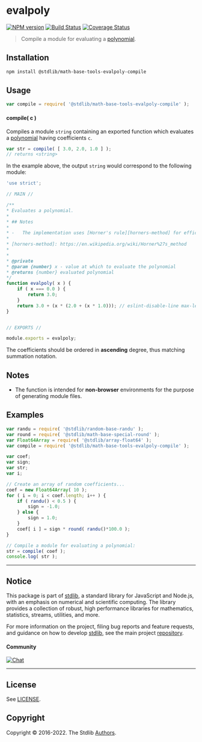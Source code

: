 <!--

@license Apache-2.0

Copyright (c) 2018 The Stdlib Authors.

Licensed under the Apache License, Version 2.0 (the "License");
you may not use this file except in compliance with the License.
You may obtain a copy of the License at

   http://www.apache.org/licenses/LICENSE-2.0

Unless required by applicable law or agreed to in writing, software
distributed under the License is distributed on an "AS IS" BASIS,
WITHOUT WARRANTIES OR CONDITIONS OF ANY KIND, either express or implied.
See the License for the specific language governing permissions and
limitations under the License.

-->

# evalpoly

[![NPM version][npm-image]][npm-url] [![Build Status][test-image]][test-url] [![Coverage Status][coverage-image]][coverage-url] <!-- [![dependencies][dependencies-image]][dependencies-url] -->

> Compile a module for evaluating a [polynomial][@stdlib/math/base/tools/evalpoly].

<section class="intro">

</section>

<!-- /.intro -->

<section class="installation">

## Installation

```bash
npm install @stdlib/math-base-tools-evalpoly-compile
```

</section>

<section class="usage">

## Usage

```javascript
var compile = require( '@stdlib/math-base-tools-evalpoly-compile' );
```

#### compile( c )

Compiles a module `string` containing an exported function which evaluates a [polynomial][@stdlib/math/base/tools/evalpoly] having coefficients `c`.

```javascript
var str = compile( [ 3.0, 2.0, 1.0 ] );
// returns <string>
```

In the example above, the output `string` would correspond to the following module:

```javascript
'use strict';

// MAIN //

/**
* Evaluates a polynomial.
*
* ## Notes
*
* -   The implementation uses [Horner's rule][horners-method] for efficient computation.
*
* [horners-method]: https://en.wikipedia.org/wiki/Horner%27s_method
*
*
* @private
* @param {number} x - value at which to evaluate the polynomial
* @returns {number} evaluated polynomial
*/
function evalpoly( x ) {
    if ( x === 0.0 ) {
        return 3.0;
    }
    return 3.0 + (x * (2.0 + (x * 1.0))); // eslint-disable-line max-len
}


// EXPORTS //

module.exports = evalpoly;
```

The coefficients should be ordered in **ascending** degree, thus matching summation notation.

</section>

<!-- /.usage -->

<section class="notes">

## Notes

-   The function is intended for **non-browser** environments for the purpose of generating module files.

</section>

<!-- /.notes -->

<section class="examples">

## Examples

<!-- eslint no-undef: "error" -->

```javascript
var randu = require( '@stdlib/random-base-randu' );
var round = require( '@stdlib/math-base-special-round' );
var Float64Array = require( '@stdlib/array-float64' );
var compile = require( '@stdlib/math-base-tools-evalpoly-compile' );

var coef;
var sign;
var str;
var i;

// Create an array of random coefficients...
coef = new Float64Array( 10 );
for ( i = 0; i < coef.length; i++ ) {
    if ( randu() < 0.5 ) {
        sign = -1.0;
    } else {
        sign = 1.0;
    }
    coef[ i ] = sign * round( randu()*100.0 );
}

// Compile a module for evaluating a polynomial:
str = compile( coef );
console.log( str );
```

</section>

<!-- /.examples -->

<!-- Section for related `stdlib` packages. Do not manually edit this section, as it is automatically populated. -->

<section class="related">

</section>

<!-- /.related -->

<!-- Section for all links. Make sure to keep an empty line after the `section` element and another before the `/section` close. -->


<section class="main-repo" >

* * *

## Notice

This package is part of [stdlib][stdlib], a standard library for JavaScript and Node.js, with an emphasis on numerical and scientific computing. The library provides a collection of robust, high performance libraries for mathematics, statistics, streams, utilities, and more.

For more information on the project, filing bug reports and feature requests, and guidance on how to develop [stdlib][stdlib], see the main project [repository][stdlib].

#### Community

[![Chat][chat-image]][chat-url]

---

## License

See [LICENSE][stdlib-license].


## Copyright

Copyright &copy; 2016-2022. The Stdlib [Authors][stdlib-authors].

</section>

<!-- /.stdlib -->

<!-- Section for all links. Make sure to keep an empty line after the `section` element and another before the `/section` close. -->

<section class="links">

[npm-image]: http://img.shields.io/npm/v/@stdlib/math-base-tools-evalpoly-compile.svg
[npm-url]: https://npmjs.org/package/@stdlib/math-base-tools-evalpoly-compile

[test-image]: https://github.com/stdlib-js/math-base-tools-evalpoly-compile/actions/workflows/test.yml/badge.svg?branch=main
[test-url]: https://github.com/stdlib-js/math-base-tools-evalpoly-compile/actions/workflows/test.yml?query=branch:main

[coverage-image]: https://img.shields.io/codecov/c/github/stdlib-js/math-base-tools-evalpoly-compile/main.svg
[coverage-url]: https://codecov.io/github/stdlib-js/math-base-tools-evalpoly-compile?branch=main

<!--

[dependencies-image]: https://img.shields.io/david/stdlib-js/math-base-tools-evalpoly-compile.svg
[dependencies-url]: https://david-dm.org/stdlib-js/math-base-tools-evalpoly-compile/main

-->

[chat-image]: https://img.shields.io/gitter/room/stdlib-js/stdlib.svg
[chat-url]: https://gitter.im/stdlib-js/stdlib/

[stdlib]: https://github.com/stdlib-js/stdlib

[stdlib-authors]: https://github.com/stdlib-js/stdlib/graphs/contributors

[stdlib-license]: https://raw.githubusercontent.com/stdlib-js/math-base-tools-evalpoly-compile/main/LICENSE

[@stdlib/math/base/tools/evalpoly]: https://github.com/stdlib-js/math-base-tools-evalpoly

</section>

<!-- /.links -->
